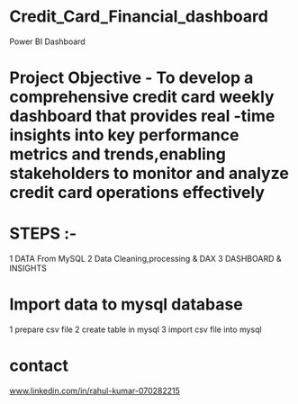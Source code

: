 # Credit_Card_Financial_dashboard
Power BI Dashboard
# Project Objective - To develop a comprehensive credit card weekly dashboard that provides real -time insights into key performance metrics and trends,enabling stakeholders to monitor and analyze credit card operations effectively
# STEPS :-
1 DATA From MySQL 
2 Data Cleaning,processing & DAX
3 DASHBOARD & INSIGHTS
# Import data to mysql database
1 prepare csv file
2 create table in mysql
3 import csv file into mysql
# contact
www.linkedin.com/in/rahul-kumar-070282215


